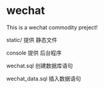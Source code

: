 # wechat
This is a wechat commodity preject!

static/ 提供 静态文件

console 提供 后台程序

wechat.sql 创建数据库语句

wechat_data.sql 插入数据语句
